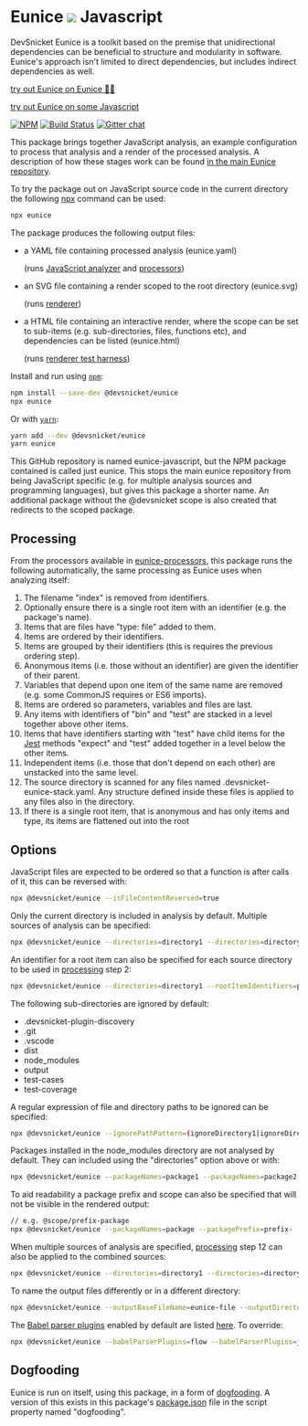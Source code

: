 # Eunice ![](https://raw.githubusercontent.com/DevSnicket/eunice-renderer/master/getSvgElementForStack/createArrows/test/withUse/testCases/default-height.svg?sanitize=true) Javascript

DevSnicket Eunice is a toolkit based on the premise that unidirectional dependencies can be beneficial to structure and modularity in software. Eunice's approach isn't limited to direct dependencies, but includes indirect dependencies as well.

[try out Eunice on Eunice 🐶🥫](https://devsnicket.github.io/Eunice)

[try out Eunice on some Javascript](https://devsnicket.github.io/eunice-javascript)

[![NPM](https://img.shields.io/npm/v/@devsnicket/eunice.svg)](https://www.npmjs.com/package/@devsnicket/eunice
) [![Build Status](https://dev.azure.com/grahamdyson/Eunice/_apis/build/status/grahamdyson.eunice-javascript?branchName=master)](https://dev.azure.com/grahamdyson/Eunice/_build/latest?definitionId=1&branchName=master) [![Gitter chat](https://badges.gitter.im/devsnicket-eunice/gitter.png)](https://gitter.im/devsnicket-eunice)

This package brings together JavaScript analysis, an example configuration to process that analysis and a render of the processed analysis. A description of how these stages work can be found [in the main Eunice repository](https://github.com/DevSnicket/Eunice#how-eunice-works).

To try the package out on JavaScript source code in the current directory the following [npx](https://www.npmjs.com/package/npx) command can be used:

```bash
npx eunice
```

The package produces the following output files:
* a YAML file containing processed analysis (eunice.yaml)
  
  (runs [JavaScript analyzer](https://github.com/DevSnicket/eunice-javascript-analyzer) and [processors](https://github.com/DevSnicket/eunice-processors))
* an SVG file containing a render scoped to the root directory (eunice.svg)
  
  (runs [renderer](https://github.com/DevSnicket/eunice-renderer))
* a HTML file containing an interactive render, where the scope can be set to sub-items (e.g. sub-directories, files, functions etc), and dependencies can be listed (eunice.html)
  
  (runs [renderer test harness](https://github.com/DevSnicket/eunice-renderer-test-harness))

Install and run using [`npm`](https://www.npmjs.com/package/@devsnicket/eunice):

```bash
npm install --save-dev @devsnicket/eunice
npx eunice
```
Or with [`yarn`](https://yarnpkg.com/en/package/@devsnicket/eunice):

```bash
yarn add --dev @devsnicket/eunice
yarn eunice
```

This GitHub repository is named eunice-javascript, but the NPM package contained is called just eunice. This stops the main eunice repository from being JavaScript specific (e.g. for multiple analysis sources and programming languages), but gives this package a shorter name. An additional package without the @devsnicket scope is also created that redirects to the scoped package.

## Processing
From the processors available in [eunice-processors](https://github.com/DevSnicket/eunice-processors
), this package runs the following automatically, the same processing as Eunice uses when analyzing itself:
1. The filename "index" is removed from identifiers.
2. Optionally ensure there is a single root item with an identifier (e.g. the package's name).
3. Items that are files have "type: file" added to them.
4. Items are ordered by their identifiers.
5. Items are grouped by their identifiers (this is requires the previous ordering step).
6. Anonymous items (i.e. those without an identifier) are given the identifier of their parent.
7. Variables that depend upon one item of the same name are removed (e.g. some CommonJS requires or ES6 imports).
8. Items are ordered so parameters, variables and files are last.
9. Any items with identifiers of "bin" and "test" are stacked in a level together above other items.
10. Items that have identifiers starting with "test" have child items for the [Jest](https://jestjs.io/) methods "expect" and "test" added together in a level below the other items.
11. Independent items (i.e. those that don't depend on each other) are unstacked into the same level.
12. The source directory is scanned for any files named .devsnicket-eunice-stack.yaml. Any structure defined inside these files is applied to any files also in the directory.
13. If there is a single root item, that is anonymous and has only items and type, its items are flattened out into the root

## Options
JavaScript files are expected to be ordered so that a function is after calls of it, this can be reversed with:
```bash
npx @devsnicket/eunice --isFileContentReversed=true
```

Only the current directory is included in analysis by default. Multiple sources of analysis can be specified:
```bash
npx @devsnicket/eunice --directories=directory1 --directories=directory2
```
An identifier for a root item can also be specified for each source directory to be used in [processing](#Processing) step 2:
```bash
npx @devsnicket/eunice --directories=directory1 --rootItemIdentifiers=prefixForDirectory1 --directories=directory2 --rootItemIdentifiers=prefixForDirectory2
```

The following sub-directories are ignored by default:
* .devsnicket-plugin-discovery
* .git
* .vscode
* dist
* node_modules
* output
* test-cases
* test-coverage

A regular expression of file and directory paths to be ignored can be specified:
```bash
npx @devsnicket/eunice --ignorePathPattern=(ignoreDirectory1|ignoreDirectory2)
```

Packages installed in the node_modules directory are not analysed by default. They can included using the "directories" option above or with:
```bash
npx @devsnicket/eunice --packageNames=package1 --packageNames=package2
```
To aid readability a package prefix and scope can also be specified that will not be visible in the rendered output:
```bash
// e.g. @scope/prefix-package
npx @devsnicket/eunice --packageNames=package --packagePrefix=prefix- --packageScope=scope
```

When multiple sources of analysis are specified, [processing](#Processing) step 12 can also be applied to the combined sources:
```bash
npx @devsnicket/eunice --directories=directory1 --directories=directory2 --directoryToCreateOrAddToStacksFrom=stacks-directory
```

To name the output files differently or in a different directory:
```bash
npx @devsnicket/eunice --outputBaseFileName=eunice-file --outputDirectoryPath=eunice-directory
```

The [Babel parser plugins](https://babeljs.io/docs/en/babel-parser#plugins) enabled by default are listed [here](babelParserPluginsDefault.js). To override:
```bash
npx @devsnicket/eunice --babelParserPlugins=flow --babelParserPlugins=jsx
```

## Dogfooding

Eunice is run on itself, using this package, in a form of [dogfooding](https://en.wikipedia.org/wiki/Eating_your_own_dog_food). A version of this exists in this package's [package.json](package.json) file in the script property named "dogfooding".